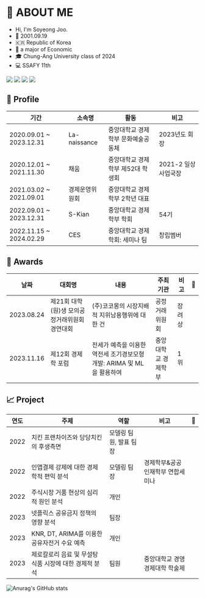 # 👋 ABOUT ME
- Hi, I'm Soyeong Joo.
- :baby_chick: 2001.09.19
- :kr: Republic of Korea
- 💸 a major of Economic
- 🎓 Chung-Ang University class of 2024
- 💻 SSAFY 11th

<a href="https://www.acmicpc.net/user/soyong32" target="_blank"><img src="https://img.shields.io/badge/BaekJoon-3776AB?style=flat&logo=python&logoColor=FFFFFF"/></a>
<a href="https://www.instagram.com/address.__.0" target="_blank"><img src="https://img.shields.io/badge/Instagram-E4405F?style=flat&logo=instagram&logoColor=FFFFFF"/></a>
<a href="soyong6624@gmail.com" target="_blank"><img src="https://img.shields.io/badge/soyong6624@gmail.com-EA4335?style=flat&logo=gmail&logoColor=FFFFFF"/></a>
<a href="https://blog.naver.com/soyong32" target="_blank"><img src="https://img.shields.io/badge/Blog-03C75A?style=flat&logo=naver&logoColor=FFFFFF"/></a>  

## 🎯 Profile
기간|소속명|활동|비고
---|---|---|---
2020.09.01 ~ 2023.12.31|La-naissance|중앙대학교 경제학부 문화예술공동체|2023년도 회장
2020.12.01 ~ 2021.11.30|채움|중앙대학교 경제학부 제52대 학생회|2021-2 일상사업국장
2021.03.02 ~ 2021.09.01|경제운영위원회|중앙대학교 경제학부 2학년 대표|
2022.09.01 ~ 2023.12.31|S-Kian|중앙대학교 경제학부 학회|54기
2022.11.15 ~ 2024.02.29|CES|중앙대학교 경제학회: 세미나 팀|창립멤버

## 🥇 Awards
날짜|대회명|내용|주최기관|비고|🔗
---|---|---|---|---|---
2023.08.24|제21회 대학(원)생 모의공정거래위원회 경연대회|(주)코코몽의 시장지배적 지위남용행위에 대한 건|공정거래위원회|장려상
2023.11.16|제12회 경제학 포럼|전세가 예측을 이용한 역전세 조기경보모형 개발: ARIMA 및 ML을 활용하여|중앙대학교 경제학부|1위

## 📈 Project
연도|주제|역할|비고|🔗
---|---|---|---|---
2022|치킨 프랜차이즈와 당당치킨의 후생측면|모델링 팀원, 발표 팀장||
2022|인앱결제 강제에 대한 경제학적 편익 분석|모델링 팀장|경제학부&공공인재학부 연합세미나|
2022|주식시장 거품 현상의 심리적 원인 분석|개인||
2023|넷플릭스 공유금지 정책의 영향 분석|팀장||
2023|KNR, DT, ARIMA를 이용한 공유자전거 수요 예측|개인||
2023|제로칼로리 음료 및 무설탕 식품 시장에 대한 경제적 분석|팀원|중앙대학교 경영경제대학 학술제  

![Anurag's GitHub stats](https://github-readme-stats.vercel.app/api?username=address0&show_icons=true&theme=radical)  

<!--
**address0/address0** is a ✨ _special_ ✨ repository because its `README.md` (this file) appears on your GitHub profile.

Here are some ideas to get you started:

- 🔭 I’m currently working on ...
- 🌱 I’m currently learning ...
- 👯 I’m looking to collaborate on ...
- 🤔 I’m looking for help with ...
- 💬 Ask me about ...
- 📫 How to reach me: ...
- 😄 Pronouns: ...
- ⚡ Fun fact: ...
-->

